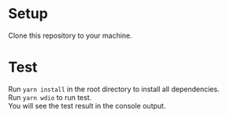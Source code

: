 # Setup
Clone this repository to your machine.  

# Test
Run `yarn install` in the root directory to install all dependencies.  
Run `yarn wdio` to run test.  
You will see the test result in the console output.  
